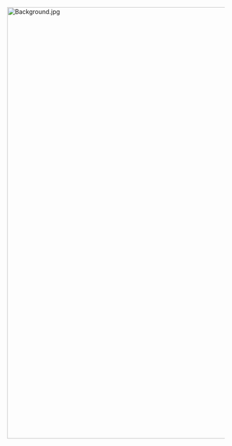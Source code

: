 <!DOCTYPE html>
<head>

</head>

<Body>

<img src="https://img.freepik.com/free-vector/retro-styled-pattern-background_1048-6593.jpg" alt="Background.jpg" width="1000">

</Body>
